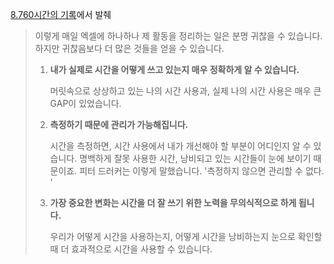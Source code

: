 



[ 8.760시간의 기록](https://brunch.co.kr/@project1/9)에서 발췌

> 
>
> 이렇게 매일 엑셀에 하나하나 제 활동을 정리하는 일은 분명 귀찮을 수 있습니다. 하지만 귀찮음보다 더 많은 것들을 얻을 수 있습니다.
>
> 1. **내가 실제로 시간을 어떻게 쓰고 있는지 매우 정확하게 알 수 있습니다.**
>
>    머릿속으로 상상하고 있는 나의 시간 사용과, 실제 나의 시간 사용은 매우 큰 GAP이 있었습니다.
>
> 2. **측정하기 때문에 관리가 가능해집니다.**
>
>    시간을 측정하면, 시간 사용에서 내가 개선해야 할 부분이 어디인지 알 수 있습니다. 명백하게 잘못 사용한 시간, 낭비되고 있는 시간들이 눈에 보이기 때문이죠. 피터 드러커는 이렇게 말했습니다.  '측정하지 않으면 관리할 수 없다. '
>
> 3. **가장 중요한 변화는 시간을 더 잘 쓰기 위한 노력을 무의식적으로 하게 됩니다.**
>
>    우리가 어떻게 시간을 사용하는지, 어떻게 시간을 낭비하는지 눈으로 확인할 때 더 효과적으로 시간을 사용할 수 있습니다.

